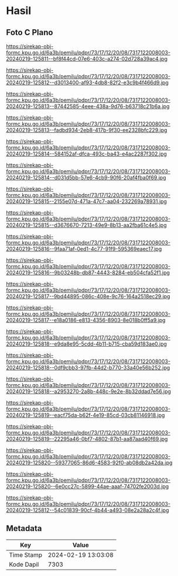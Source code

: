 # Hasil

## Foto C Plano

https://sirekap-obj-formc.kpu.go.id/6a3b/pemilu/pdpr/73/17/12/20/08/7317122008003-20240219-125811--bf8f44cd-07e6-403c-a274-02d728a39ac4.jpg

https://sirekap-obj-formc.kpu.go.id/6a3b/pemilu/pdpr/73/17/12/20/08/7317122008003-20240219-125812--d3013400-af93-4db8-82f2-e3c9b4f466d9.jpg

https://sirekap-obj-formc.kpu.go.id/6a3b/pemilu/pdpr/73/17/12/20/08/7317122008003-20240219-125813--87442585-4eee-438a-9d76-b63718c21b6a.jpg

https://sirekap-obj-formc.kpu.go.id/6a3b/pemilu/pdpr/73/17/12/20/08/7317122008003-20240219-125813--fadbd934-2eb8-417b-9f30-ee2328bfc229.jpg

https://sirekap-obj-formc.kpu.go.id/6a3b/pemilu/pdpr/73/17/12/20/08/7317122008003-20240219-125814--584152af-dfca-493c-ba43-e4ac2287f302.jpg

https://sirekap-obj-formc.kpu.go.id/6a3b/pemilu/pdpr/73/17/12/20/08/7317122008003-20240219-125814--d031d5bb-57e6-4cb9-90f6-20af4fba0f69.jpg

https://sirekap-obj-formc.kpu.go.id/6a3b/pemilu/pdpr/73/17/12/20/08/7317122008003-20240219-125815--2155e07d-471a-47c7-aa04-232269a78931.jpg

https://sirekap-obj-formc.kpu.go.id/6a3b/pemilu/pdpr/73/17/12/20/08/7317122008003-20240219-125815--d3676670-7213-49e9-8b13-aa2fba61c4e5.jpg

https://sirekap-obj-formc.kpu.go.id/6a3b/pemilu/pdpr/73/17/12/20/08/7317122008003-20240219-125816--9faa71af-0ed1-4c77-91f9-595369eaec17.jpg

https://sirekap-obj-formc.kpu.go.id/6a3b/pemilu/pdpr/73/17/12/20/08/7317122008003-20240219-125816--9b03248b-db87-4443-8284-eb504cfa52f1.jpg

https://sirekap-obj-formc.kpu.go.id/6a3b/pemilu/pdpr/73/17/12/20/08/7317122008003-20240219-125817--9bd44895-086c-408e-9c76-164a2518ec29.jpg

https://sirekap-obj-formc.kpu.go.id/6a3b/pemilu/pdpr/73/17/12/20/08/7317122008003-20240219-125817--e18a0186-e813-4356-8903-8e018b0ff5a9.jpg

https://sirekap-obj-formc.kpu.go.id/6a3b/pemilu/pdpr/73/17/12/20/08/7317122008003-20240219-125818--e9da8e95-5cdd-4b11-b715-cba59d183ae0.jpg

https://sirekap-obj-formc.kpu.go.id/6a3b/pemilu/pdpr/73/17/12/20/08/7317122008003-20240219-125818--0df9cbb3-97fb-44d2-b770-33a40e56b252.jpg

https://sirekap-obj-formc.kpu.go.id/6a3b/pemilu/pdpr/73/17/12/20/08/7317122008003-20240219-125818--a2953270-2a8b-448c-9e2e-8b32ddad7e56.jpg

https://sirekap-obj-formc.kpu.go.id/6a3b/pemilu/pdpr/73/17/12/20/08/7317122008003-20240219-125819--eacf75da-b62f-4e19-85cd-03cb81146918.jpg

https://sirekap-obj-formc.kpu.go.id/6a3b/pemilu/pdpr/73/17/12/20/08/7317122008003-20240219-125819--22295a46-0bf7-4802-87b1-aa87aad40f69.jpg

https://sirekap-obj-formc.kpu.go.id/6a3b/pemilu/pdpr/73/17/12/20/08/7317122008003-20240219-125820--59377065-86d6-4583-92f0-ab08db2a42da.jpg

https://sirekap-obj-formc.kpu.go.id/6a3b/pemilu/pdpr/73/17/12/20/08/7317122008003-20240219-125820--6e0cc27c-5899-44ae-aaaf-74702fe2003d.jpg

https://sirekap-obj-formc.kpu.go.id/6a3b/pemilu/pdpr/73/17/12/20/08/7317122008003-20240219-125812--54c01839-90cf-4b44-a493-08e2a28a2c4f.jpg


## Metadata

| Key        | Value               |
| ---------- | ------------------- |
| Time Stamp | 2024-02-19 13:03:08 |
| Kode Dapil | 7303                |



